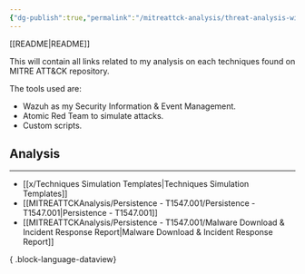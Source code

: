 ```yaml
---
{"dg-publish":true,"permalink":"/mitreattck-analysis/threat-analysis-with-att-and-ck/"}
---
```


[[README\|README]]

This will contain all links related to my analysis on each techniques found on MITRE ATT&CK repository. 

The tools used are:
- Wazuh as my Security Information & Event Management.
- Atomic Red Team to simulate attacks.
- Custom scripts.

## Analysis
---
- [[x/Techniques Simulation Templates\|Techniques Simulation Templates]]
- [[MITREATTCKAnalysis/Persistence - T1547.001/Persistence - T1547.001\|Persistence - T1547.001]]
- [[MITREATTCKAnalysis/Persistence - T1547.001/Malware Download & Incident Response Report\|Malware Download & Incident Response Report]]

{ .block-language-dataview}







